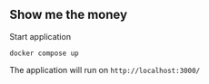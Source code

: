 ## Show me the money

Start application
```
docker compose up
```

The application will run on `http://localhost:3000/`
